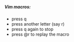 ##### Vim macros:
- press q
- press another letter (say r)
- press q again to stop
- press @r to replay the macro
